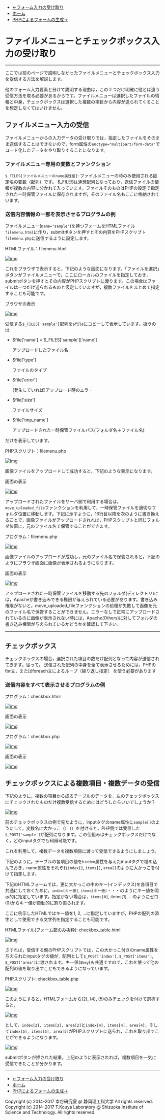 * [←フォーム入力の受け取り](http://cs-tklab.na-inet.jp/phpdb/Chapter2/PHP3.html)
* [ホーム](http://cs-tklab.na-inet.jp/phpdb/index.html)
* [PHPによるフォームの生成→](http://cs-tklab.na-inet.jp/phpdb/Chapter2/PHP5.html)

# ファイルメニューとチェックボックス入力の受け取り

------

ここでは前のページで説明しなかったファイルメニューとチェックボックス入力を受信する方法を解説します。

他のフォーム入力要素と分けて説明する理由は，この２つだけ明確に他とは違う受信方法を取る必要があるからです。ファイルメニューは選択したファイルの情報と中身，チェックボックスは選択した複数の項目から内容が送られてくることを想定しなくてはいけません。

## ファイルメニュー入力の受信

ファイルメニューからの入力データの受け取りでは，指定したファイルをそのまま送信することはできないので，form属性の`enctype="multipart/form-data"`でコード化したデータをやり取りすることになります。

### ファイルメニュー専用の変数とファンクション

`$_FILES[ファイルメニューのname属性値]`: ファイルメニューの時のみ使用される固定名の変数（配列）です。 $_FILESは連想配列となっており，送信ファイルの情報が複数の内容に分かれて入っています。ファイルそのものはPHPの設定で指定された一時保管ファイルに保存されますが，そのファイル名もここに格納されています。

### 送信内容情報の一部を表示させるプログラムの例

ファイルメニュー(`name="sample"`)を持つフォームをHTMLファイル`filemenu.html`に作り，submitボタンを押すとその内容をPHPスクリプト`filemenu.php`に送信するように設定します。



HTMLファイル：filemenu.html

[![img](4_checkbox.assets/filemenu_html.png)](http://cs-tklab.na-inet.jp/phpdb/Chapter2/fig/filemenu_html.png)



これをブラウザで表示すると，下記のような画面になります。「ファイルを選択」ボタンがファイルメニューで，ここにローカルのファイルを指定しておき，submitボタンを押すとその内容がPHPスクリプトに渡ります。この場合はファイルは一つだけ送られるものと仮定していますが，複数ファイルをまとめて指定することも可能です。

ブラウザの表示

[![img](4_checkbox.assets/filemenu_html_browser.png)](http://cs-tklab.na-inet.jp/phpdb/Chapter2/fig/filemenu_html_browser.png)



受信する`$_FILES['sample']`配列を`$file`にコピーして表示しています。扱うのは

* $file['name'] = $_FILES['sample']['name']

  アップロードしたファイル名

* $file['type']

  ファイルのタイプ

* $file['error']

  (発生していれば)アップロード時のエラー

* $file['size']

  ファイルサイズ

* $file['tmp_name']

  アップロードされた一時保管ファイルパス(フォルダ名＋ファイル名)

だけを表示しています。

PHPスクリプト：filemenu.php

[![img](4_checkbox.assets/filemenu_php.png)](http://cs-tklab.na-inet.jp/phpdb/Chapter2/fig/filemenu_php.png)



画像ファイルをアップロードして成功すると，下記のような表示になります。

画面の表示

[![img](4_checkbox.assets/filemenu_php_browser.png)](http://cs-tklab.na-inet.jp/phpdb/Chapter2/fig/filemenu_php_browser.png)



アップロードされたファイルをサーバ側で利用する場合は，`move_uploaded_file`ファンクションを利用して，一時保管ファイルを適切なフォルダ位置に移動します。下記に示すように，16行目以降を次のように書き換えることで，画像ファイルがアップロードされれば，PHPスクリプトと同じフォルダ位置に，元のファイル名で保管することができます。

プログラム：filemenu.php

[![img](4_checkbox.assets/filemenu2_php.png)](http://cs-tklab.na-inet.jp/phpdb/Chapter2/fig/filemenu2_php.png)



画像ファイルのアップロードが成功し，元のファイル名で保管されると，下記のようにブラウザ画面に画像が表示されるようになります。

画面の表示

[![img](4_checkbox.assets/filemenu2_php_browser.png)](http://cs-tklab.na-inet.jp/phpdb/Chapter2/fig/filemenu2_php_browser.png)



アップロードされた一時保管ファイルを移動する先のフォルダ(ディレクトリ)には，Apacheが書き込みできる権限が与えられている必要があります。書き込み権限がないと，move_uploaded_fileファンクションの処理が失敗して画像を元のファイル名で保管することができません。エラーなしで正常にアップロードされているのに画像が表示されない時には，Apache(Others)に対してフォルダの書き込み権限が与えられているかどうかを確認して下さい。

------

## チェックボックス

チェックボックスの場合，選択された項目の数だけ配列となって内容が送信されてきます。従って， 送信された配列の中身を全て表示させるためには，PHPのfor文，またはforeach文によるループ（繰り返し指定） を使う必要があります

### 送信内容をすべて表示させるプログラムの例

プログラム：checkbox.html

[![img](4_checkbox.assets/PHP4-3.PNG)](http://cs-tklab.na-inet.jp/phpdb/Chapter2/fig/PHP4-3.PNG)



画面の表示

[![img](4_checkbox.assets/image4-3.PNG)](http://cs-tklab.na-inet.jp/phpdb/Chapter2/fig/image4-3.PNG)



プログラム：checkbox.php

[![img](4_checkbox.assets/PHP4-4.PNG)](http://cs-tklab.na-inet.jp/phpdb/Chapter2/fig/PHP4-4.PNG)



画面の表示

[![img](4_checkbox.assets/image4-4.PNG)](http://cs-tklab.na-inet.jp/phpdb/Chapter2/fig/image4-4.PNG)





## チェックボックスによる複数項目・複数データの受信

下記のように，複数の項目から成るテーブルのデータを，左のチェックボックスにチェックされたものだけ複数受信するためにはどうしたらいいでしょうか？



[![img](http://cs-tklab.na-inet.jp/phpdb/Chapter2/fig/checkbox_table_sample_empty.png)](http://cs-tklab.na-inet.jp/phpdb/Chapter2/fig/checkbox_table_sample_empty.png)



前のチェックボックスの例で見たように，inputタグのname属性に`sample[]`のようにして，変数名に大かっこ（`[ ]`）を付けると，PHP側では受信した`$_POST['sample']`が配列になります。この仕組みはチェックボックスだけでなく，どのinputタグでも利用可能です。

これを利用して，複数データを複数項目に渡って受信できるようにしましょう。

下記のように，テーブルの各項目の値を`hidden`属性を与えたinputタグで埋め込んでおき，name属性をそれぞれ`index[]`, `items[]`, `area[]`のように大かっこを付けて指定します。

下記のHTMLフォームでは，更に大かっこの中のキー(インデックス)を各項目で共通にしておくために，`index[キー値]`, `items[キー値]`・・・のようにキー値を明示的に指定しています。指定がない場合は，`items[0]`, items[1], ...のようにゼロ(0)からキー値が自動的に割り振られます。

ここに例示したHTMLではキー値を1, 2, ...に指定していますが，PHPの配列の添字として使用できる文字列を指定することも可能です。

HTMLファイル(フォーム部のみ抜粋): checkbox_table.html

[![img](http://cs-tklab.na-inet.jp/phpdb/Chapter2/fig/checkbox_table_html.png)](http://cs-tklab.na-inet.jp/phpdb/Chapter2/fig/checkbox_table_html.png)



さすれば，受信する側のPHPスクリプトでは，この大かっこ付きのname属性を与えられたinputタグの値が，配列として`$_POST['index']`, `$_POST['items']`, `$_POST['area']`に渡されます。キー値(`$key`)も共通ですので，これを使って他の配列の値を取り出すこともできるようになっています。

PHPスクリプト: checkbox_table.php

[![img](http://cs-tklab.na-inet.jp/phpdb/Chapter2/fig/checkbox_table_php.png)](http://cs-tklab.na-inet.jp/phpdb/Chapter2/fig/checkbox_table_php.png)



このようにすると，HTMLフォームから(2), (4), (5)のみチェックを付けて選択すると，



[![img](4_checkbox.assets/checkbox_table_sample_checked_2-3-5.png)](http://cs-tklab.na-inet.jp/phpdb/Chapter2/fig/checkbox_table_sample_checked_2-3-5.png)



として，`index[2], items[2], area[2]`と`index[4], items[4], area[4]`，そして`index[5], items[5], area[5]`がPHPスクリプトに送られ，これを取り出すことができるようになります。



[![img](http://cs-tklab.na-inet.jp/phpdb/Chapter2/fig/checkbox_table_sample_checked_2-3-5_php.png)](http://cs-tklab.na-inet.jp/phpdb/Chapter2/fig/checkbox_table_sample_checked_2-3-5_php.png)



submitボタンが押された結果，上記のように表示されれば，複数項目を一気に受信できたことが分かります。

------

* [←フォーム入力の受け取り](http://cs-tklab.na-inet.jp/phpdb/Chapter2/PHP3.html)
* [ホーム](http://cs-tklab.na-inet.jp/phpdb/index.html)
* [PHPによるフォームの生成→](http://cs-tklab.na-inet.jp/phpdb/Chapter2/PHP5.html)

Copyright (c) 2014-2017 幸谷研究室 @ 静岡理工科大学 All rights reserved.
Copyright (c) 2014-2017 T.Kouya Laboratory @ Shizuoka Institute of Science and Technology. All rights reserved.